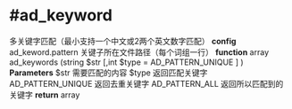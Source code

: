 #ad_keyword
==========
多关键字匹配（最小支持一个中文或2两个英文数字匹配）
**config**
ad_keword.pattern 关键子所在文件路径（每个词组一行） 
**function**
array ad_keywords (string $str [,int $type = AD_PATTERN_UNIQUE ] )  
**Parameters**
$str  需要匹配的内容
$type 返回匹配关键字 
    AD_PATTERN_UNIQUE 返回去重关键字
    AD_PATTERN_ALL 返回所以匹配到的关键字
**return**
array


